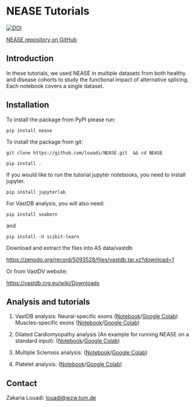 
# NEASE Tutorials

[![DOI](https://zenodo.org/badge/357838217.svg)](https://zenodo.org/badge/latestdoi/357838217)

[NEASE repository on GitHub](https://github.com/louadi/NEASE)


## Introduction

In these tutorials, we used NEASE in multiple datasets from both healthy and disease cohorts to study the functional impact of alternative splicing.
Each notebook covers a single dataset.


## Installation

To install the package from PyPI please run:

`pip install nease` 

To install the package from git:

`git clone https://github.com/louadi/NEASE.git  && cd NEASE`

`pip install .`

If you would like to run the tutorial jupyter notebooks, you need to install jupyter.

`pip install jupyterlab`


For VastDB analysis, you will also need:

`pip install seaborn`

and

`pip install -U scikit-learn`

Download and extract the files into AS data/vastdb

https://zenodo.org/record/5093528/files/vastdb.tar.xz?download=1

Or from VastDV website:

https://vastdb.crg.eu/wiki/Downloads


## Analysis and tutorials


1. VastDB analysis:  Neural-specific exons
([Notebook](https://github.com/louadi/NEASE-tutorials/blob/main/VastDB-analysis-Neural.ipynb)/[Google Colab](https://colab.research.google.com/github/louadi/NEASE-tutorials/blob/main/VastDB-analysis-Neural.ipynb))
 Muscles-specific exons
([Notebook](https://github.com/louadi/NEASE-tutorials/blob/main/VastDB-analysis_Muscles.ipynb)/[Google Colab](https://colab.research.google.com/github/louadi/NEASE-tutorials/blob/main/VastDB-analysis_Muscles.ipynb))



2. Dilated Cardiomyopathy  analysis (An example for running NEASE on a standard input):
([Notebook](https://github.com/louadi/NEASE-tutorials/blob/main/DCM_analysis.ipynb)/[Google Colab](https://colab.research.google.com/github/louadi/NEASE-tutorials/blob/main/DCM_analysis.ipynb))


3.  Multiple Sclerosis analysis: 
([Notebook](https://github.com/louadi/NEASE-tutorials/blob/main/MS.ipynb)/[Google Colab](https://colab.research.google.com/github/louadi/NEASE-tutorials/blob/main/MS.ipynb))




4.  Platelet analysis: 
([Notebook](https://github.com/louadi/NEASE-tutorials/blob/main/Platelet_data.ipynb)/[Google Colab](https://colab.research.google.com/github/louadi/NEASE-tutorials/blob/main/Platelet_data.ipynb))




## Contact 
Zakaria Louadi: louadi@wzw.tum.de
